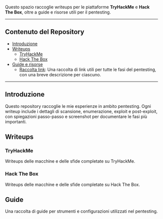 
Questo spazio raccoglie writeups per le piattaforme **TryHackMe** e **Hack The Box**, oltre a guide e risorse utili per il pentesting. 

---

## Contenuto del Repository

- [Introduzione](#introduzione)
- [Writeups](#writeups)
  - [TryHackMe](#tryhackme)
  - [Hack The Box](#hack-the-box)
- [Guide e risorse](Guide_e_risorse/)
  - [Raccolta link](Guide_e_risorse/Raccolta_link.md): Una raccolta di link utili per tutte le fasi del pentesting, con una breve descrizione per ciascuno.


---

## Introduzione

Questo repository raccoglie le mie esperienze in ambito pentesting. 
Ogni writeup include i dettagli di scansione, enumerazione, exploit e post-exploit, con spiegazioni passo-passo e screenshot per documentare le fasi più importanti.

## Writeups

### TryHackMe
Writeups delle macchine e delle sfide completate su TryHackMe.


### Hack The Box
Writeups delle macchine e delle sfide completate su Hack The Box.


## Guide

Una raccolta di guide per strumenti e configurazioni utilizzati nel pentesting.
